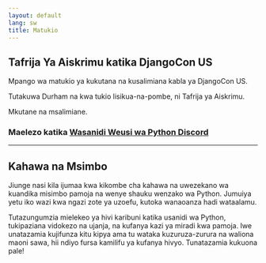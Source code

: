 ```yaml
---
layout: default
lang: sw
title: Matukio
---
```


## Tafrija Ya Aiskrimu katika DjangoCon US

Mpango wa matukio ya kukutana na kusalimiana kabla ya DjangoCon US.

Tutakuwa Durham na kwa tukio lisikua-na-pombe, ni Tafrija ya Aiskrimu.

Mkutane na msalimiane.

### Maelezo katika [Wasanidi Weusi wa Python Discord](https://discord.gg/kkGBdgAb?event=1099928131705507992)

---

## Kahawa na Msimbo

Jiunge nasi kila ijumaa kwa kikombe cha kahawa na uwezekano wa kuandika misimbo pamoja na wenye shauku wenzako wa Python. Jumuiya yetu iko wazi kwa ngazi zote ya uzoefu, kutoka wanaoanza hadi wataalamu.

Tutazungumzia mielekeo ya hivi karibuni katika usanidi wa Python, tukipaziana vidokezo na ujanja, na kufanya kazi ya miradi kwa pamoja. Iwe unatazamia kujifunza kitu kipya ama tu wataka kuzuruza-zurura na waliona maoni sawa, hii ndiyo fursa kamilifu ya kufanya hivyo. Tunatazamia kukuona pale!
